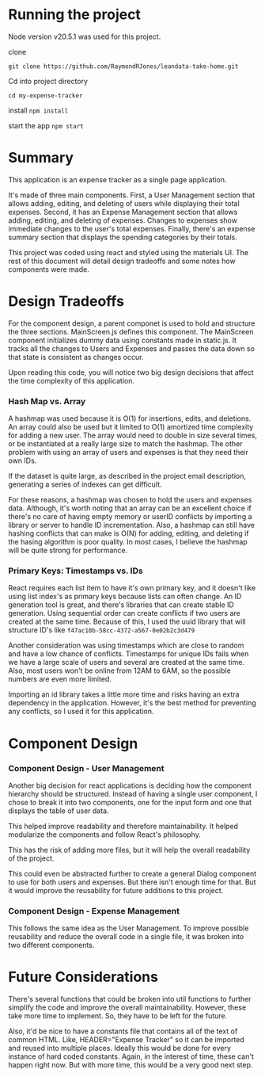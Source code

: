 # Running the project

Node version v20.5.1 was used for this project.

clone

`git clone https://github.com/RaymondRJones/leandata-take-home.git`

Cd into project directory

`cd my-expense-tracker`

install
`npm install`

start the app 
`npm start`

# Summary

This application is an expense tracker as a single page application.

It's made of three main components. First, a User Management section that allows adding, editing, and deleting of users while displaying their total expenses. Second, it has an Expense Management section that allows adding, editing, and deleting of expenses. Changes to expenses show immediate changes to the user's total expenses. Finally, there's an expense summary section that displays the spending categories by their totals. 

This project was coded using react and styled using the materials UI. The rest of this document will detail design tradeoffs and some notes how components were made.  

# Design Tradeoffs

For the component design, a parent componet is used to hold and structure the three sections. MainScreen.js defines this component. The MainScreen component initializes dummy data using constants made in static.js. It tracks all the changes to Users and Expenses and passes the data down so that state is consistent as changes occur. 

Upon reading this code, you will notice two big design decisions that affect the time complexity of this application.

### Hash Map vs. Array

A hashmap was used because it is O(1) for insertions, edits, and deletions. An array could also be used but it limited to O(1) amortized time complexity for adding a new user. The array would need to double in size several times, or be instantiated at a really large size to match the hashmap. The other problem with using an array of users and expenses is that they need their own IDs.

If the dataset is quite large, as described in the project email description, generating a series of indexes can get difficult. 

For these reasons, a hashmap was chosen to hold the users and expenses data. Although, it's worth noting that an array can be an excellent choice if there's no care of having empty memory or userID conflicts by importing a library or server to handle ID incrementation. Also, a hashmap can still have hashing conflicts that can make is O(N) for adding, editing, and deleting if the hasing algorithm is poor quality. In most cases, I believe the hashmap will be quite strong for performance. 

### Primary Keys: Timestamps vs. IDs

React requires each list item to have it's own primary key, and it doesn't like using list index's as primary keys because lists can often change. An ID generation tool is great, and there's libraries that can create stable ID generation. Using sequential order can create conflicts if two users are created at the same time. Because of this, I used the uuid library that will structure ID's like `f47ac10b-58cc-4372-a567-0e02b2c3d479`

Another consideration was using timestamps which are close to random and have a low chance of conflicts. Timestamps for unique IDs fails when we have a large scale of users and several are created at the same time. Also, most users won't be online from 12AM to 6AM, so the possible numbers are even more limited. 

Importing an id library takes a little more time and risks having an extra dependency in the application. However, it's the best method for preventing any conflicts, so I used it for this application.

# Component Design

### Component Design - User Management

Another big decision for react applications is deciding how the component hierarchy should be structured. Instead of having a single user component, I chose to break it into two components, one for the input form and one that displays the table of user data. 

This helped improve readability and therefore maintainability. It helped modularize the components and follow React's philosophy. 

This has the risk of adding more files, but it will help the overall readability of the project. 

This could even be abstracted further to create a general Dialog component to use for both users and expenses. But there isn't enough time for that. But it would improve the reusability for future additions to this project. 

### Component Design - Expense Management

This follows the same idea as the User Management. To improve possible reusability and reduce the overall code in a single file, it was broken into two different components.


# Future Considerations

There's several functions that could be broken into util functions to further simplify the code and improve the overall maintainability. However, these take more time to implement. So, they have to be left for the future.

Also, it'd be nice to have a constants file that contains all of the text of common HTML. Like, HEADER="Expense Tracker" so it can be imported and reused into multiple places. Ideally this would be done for every instance of hard coded constants. Again, in the interest of time, these can't happen right now. But with more time, this would be a very good next step.